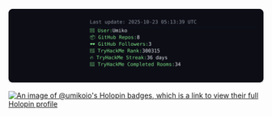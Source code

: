 
<!-- README-UPDATE-START -->

![README Header](./readme_header.svg)

<!-- README-UPDATE-END -->

[![An image of @umikoio's Holopin badges, which is a link to view their full Holopin profile](https://holopin.me/umikoio)](https://holopin.io/@umikoio)
